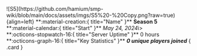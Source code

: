 <div class="grid" markdown>
![S5](https://github.com/hamium/smp-wiki/blob/main/docs/assets/imgs/S5%20-%20Copy.png?raw=true){align=left}
**:material-creation:{ title="Name" }** <b>Season 5</b><br>
**:material-calendar:{ title="Start" }** <i>May 24, 2024</i>i><br>
**:octicons-stopwatch-16:{ title="Server Uptime" }** 0 hours<br>
**:octicons-graph-16:{ title="Key Statistics" }** <b><i>0 unique players joined</i></b>
{ .card }
</div>
